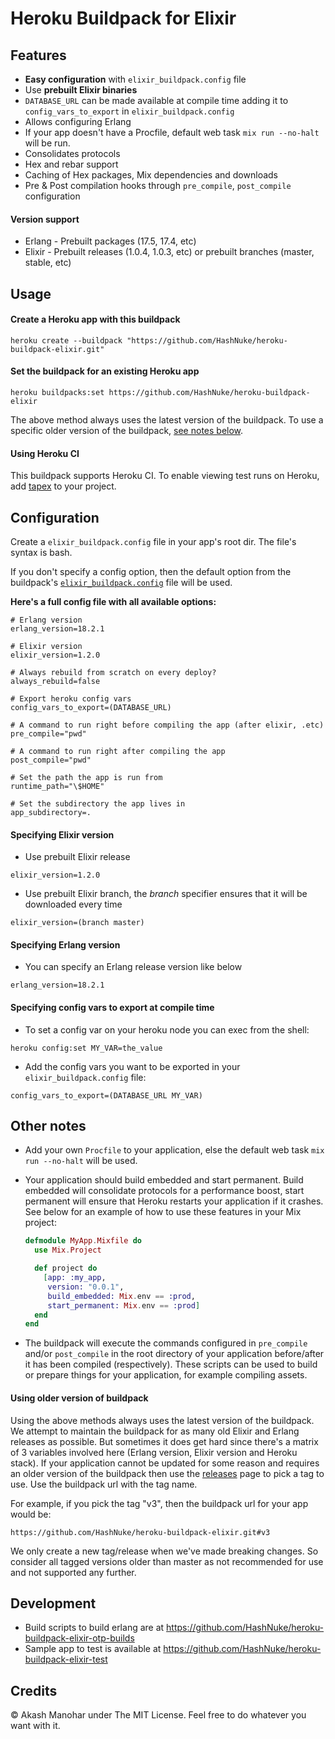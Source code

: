# Heroku Buildpack for Elixir

## Features

* **Easy configuration** with `elixir_buildpack.config` file
* Use **prebuilt Elixir binaries**
* `DATABASE_URL` can be made available at compile time adding it to `config_vars_to_export` in `elixir_buildpack.config`
* Allows configuring Erlang
* If your app doesn't have a Procfile, default web task `mix run --no-halt` will be run.
* Consolidates protocols
* Hex and rebar support
* Caching of Hex packages, Mix dependencies and downloads
* Pre & Post compilation hooks through `pre_compile`, `post_compile` configuration


#### Version support

* Erlang - Prebuilt packages (17.5, 17.4, etc)
* Elixir - Prebuilt releases (1.0.4, 1.0.3, etc) or prebuilt branches (master, stable, etc)


## Usage

#### Create a Heroku app with this buildpack

```
heroku create --buildpack "https://github.com/HashNuke/heroku-buildpack-elixir.git"
```

#### Set the buildpack for an existing Heroku app

```
heroku buildpacks:set https://github.com/HashNuke/heroku-buildpack-elixir
```

The above method always uses the latest version of the buildpack. To use a specific older version of the buildpack, [see notes below](#using-older-version-of-buildpack).

#### Using Heroku CI

This buildpack supports Heroku CI. To enable viewing test runs on Heroku, add [tapex](https://github.com/joshwlewis/tapex) to your project.

## Configuration

Create a `elixir_buildpack.config` file in your app's root dir. The file's syntax is bash.

If you don't specify a config option, then the default option from the buildpack's [`elixir_buildpack.config`](https://github.com/HashNuke/heroku-buildpack-elixir/blob/master/elixir_buildpack.config) file will be used.


__Here's a full config file with all available options:__

```
# Erlang version
erlang_version=18.2.1

# Elixir version
elixir_version=1.2.0

# Always rebuild from scratch on every deploy?
always_rebuild=false

# Export heroku config vars
config_vars_to_export=(DATABASE_URL)

# A command to run right before compiling the app (after elixir, .etc)
pre_compile="pwd"

# A command to run right after compiling the app
post_compile="pwd"

# Set the path the app is run from
runtime_path="\$HOME"

# Set the subdirectory the app lives in
app_subdirectory=.
```


#### Specifying Elixir version

* Use prebuilt Elixir release

```
elixir_version=1.2.0
```

* Use prebuilt Elixir branch, the *branch* specifier ensures that it will be downloaded every time

```
elixir_version=(branch master)
```

#### Specifying Erlang version

* You can specify an Erlang release version like below

```
erlang_version=18.2.1
```

#### Specifying config vars to export at compile time

* To set a config var on your heroku node you can exec from the shell:

```
heroku config:set MY_VAR=the_value
```

* Add the config vars you want to be exported in your `elixir_buildpack.config` file:

```
config_vars_to_export=(DATABASE_URL MY_VAR)
```

## Other notes

* Add your own `Procfile` to your application, else the default web task `mix run --no-halt` will be used.

* Your application should build embedded and start permanent. Build embedded will consolidate protocols for a performance boost, start permanent will ensure that Heroku restarts your application if it crashes. See below for an example of how to use these features in your Mix project:

  ```elixir
  defmodule MyApp.Mixfile do
    use Mix.Project

    def project do
      [app: :my_app,
       version: "0.0.1",
       build_embedded: Mix.env == :prod,
       start_permanent: Mix.env == :prod]
    end
  end
  ```

* The buildpack will execute the commands configured in `pre_compile` and/or `post_compile` in the root directory of your application before/after it has been compiled (respectively). These scripts can be used to build or prepare things for your application, for example compiling assets.


#### Using older version of buildpack

Using the above methods always uses the latest version of the buildpack. We attempt to maintain the buildpack for as many old Elixir and Erlang releases as possible. But sometimes it does get hard since there's a matrix of 3 variables involved here (Erlang version, Elixir version and Heroku stack). If your application cannot be updated for some reason and requires an older version of the buildpack then use the [releases](https://github.com/HashNuke/heroku-buildpack-elixir/releases) page to pick a tag to use. Use the buildpack url with the tag name.

For example, if you pick the tag "v3", then the buildpack url for your app would be:

```
https://github.com/HashNuke/heroku-buildpack-elixir.git#v3
```

We only create a new tag/release when we've made breaking changes. So consider all tagged versions older than master as not recommended for use and not supported any further.

## Development

* Build scripts to build erlang are at <https://github.com/HashNuke/heroku-buildpack-elixir-otp-builds>
* Sample app to test is available at <https://github.com/HashNuke/heroku-buildpack-elixir-test>


## Credits

&copy; Akash Manohar under The MIT License. Feel free to do whatever you want with it.
